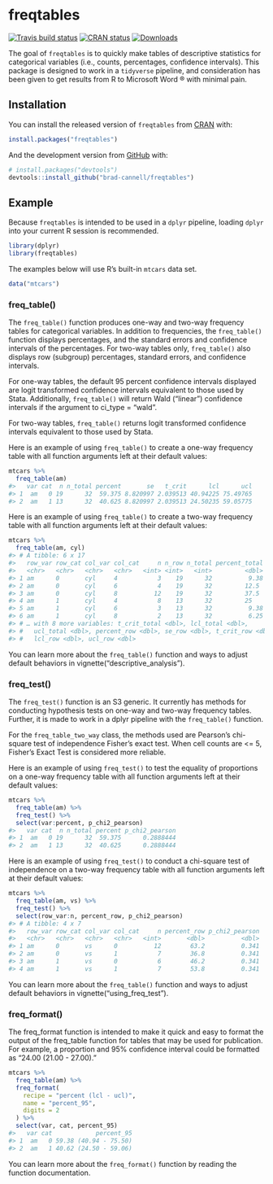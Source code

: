 
<!-- README.md is generated from README.Rmd. Please edit that file -->

# freqtables

<!-- badges: start -->

[![Travis build
status](https://travis-ci.com/brad-cannell/freqtables.svg?branch=master)](https://travis-ci.com/brad-cannell/freqtables)
[![CRAN
status](https://www.r-pkg.org/badges/version/freqtables)](https://cran.r-project.org/package=freqtables)
[![Downloads](http://cranlogs.r-pkg.org/badges/grand-total/freqtables)](https://www.r-pkg.org/pkg/freqtables)
<!-- badges: end -->

The goal of `freqtables` is to quickly make tables of descriptive
statistics for categorical variables (i.e., counts, percentages,
confidence intervals). This package is designed to work in a `tidyverse`
pipeline, and consideration has been given to get results from R to
Microsoft Word ® with minimal pain.

## Installation

You can install the released version of `freqtables` from
[CRAN](https://CRAN.R-project.org) with:

``` r
install.packages("freqtables")
```

And the development version from [GitHub](https://github.com/) with:

``` r
# install.packages("devtools")
devtools::install_github("brad-cannell/freqtables")
```

## Example

Because `freqtables` is intended to be used in a `dplyr` pipeline,
loading `dplyr` into your current R session is recommended.

``` r
library(dplyr)
library(freqtables)
```

The examples below will use R’s built-in `mtcars` data set.

``` r
data("mtcars")
```

### freq\_table()

The `freq_table()` function produces one-way and two-way frequency
tables for categorical variables. In addition to frequencies, the
`freq_table()` function displays percentages, and the standard errors
and confidence intervals of the percentages. For two-way tables only,
`freq_table()` also displays row (subgroup) percentages, standard
errors, and confidence intervals.

For one-way tables, the default 95 percent confidence intervals
displayed are logit transformed confidence intervals equivalent to those
used by Stata. Additionally, `freq_table()` will return Wald (“linear”)
confidence intervals if the argument to ci\_type = “wald”.

For two-way tables, `freq_table()` returns logit transformed confidence
intervals equivalent to those used by Stata.

Here is an example of using `freq_table()` to create a one-way frequency
table with all function arguments left at their default values:

``` r
mtcars %>% 
  freq_table(am)
#>   var cat  n n_total percent       se   t_crit      lcl      ucl
#> 1  am   0 19      32  59.375 8.820997 2.039513 40.94225 75.49765
#> 2  am   1 13      32  40.625 8.820997 2.039513 24.50235 59.05775
```

Here is an example of using `freq_table()` to create a two-way frequency
table with all function arguments left at their default values:

``` r
mtcars %>% 
  freq_table(am, cyl)
#> # A tibble: 6 x 17
#>   row_var row_cat col_var col_cat     n n_row n_total percent_total se_total
#>   <chr>   <chr>   <chr>   <chr>   <int> <int>   <int>         <dbl>    <dbl>
#> 1 am      0       cyl     4           3    19      32          9.38     5.24
#> 2 am      0       cyl     6           4    19      32         12.5      5.94
#> 3 am      0       cyl     8          12    19      32         37.5      8.70
#> 4 am      1       cyl     4           8    13      32         25        7.78
#> 5 am      1       cyl     6           3    13      32          9.38     5.24
#> 6 am      1       cyl     8           2    13      32          6.25     4.35
#> # … with 8 more variables: t_crit_total <dbl>, lcl_total <dbl>,
#> #   ucl_total <dbl>, percent_row <dbl>, se_row <dbl>, t_crit_row <dbl>,
#> #   lcl_row <dbl>, ucl_row <dbl>
```

You can learn more about the `freq_table()` function and ways to adjust
default behaviors in vignette(“descriptive\_analysis”).

### freq\_test()

The `freq_test()` function is an S3 generic. It currently has methods
for conducting hypothesis tests on one-way and two-way frequency tables.
Further, it is made to work in a dplyr pipeline with the `freq_table()`
function.

For the `freq_table_two_way` class, the methods used are Pearson’s
chi-square test of independence Fisher’s exact test. When cell counts
are &lt;= 5, Fisher’s Exact Test is considered more reliable.

Here is an example of using `freq_test()` to test the equality of
proportions on a one-way frequency table with all function arguments
left at their default values:

``` r
mtcars %>%
  freq_table(am) %>%
  freq_test() %>%
  select(var:percent, p_chi2_pearson)
#>   var cat  n n_total percent p_chi2_pearson
#> 1  am   0 19      32  59.375      0.2888444
#> 2  am   1 13      32  40.625      0.2888444
```

Here is an example of using `freq_test()` to conduct a chi-square test
of independence on a two-way frequency table with all function arguments
left at their default values:

``` r
mtcars %>%
  freq_table(am, vs) %>%
  freq_test() %>%
  select(row_var:n, percent_row, p_chi2_pearson)
#> # A tibble: 4 x 7
#>   row_var row_cat col_var col_cat     n percent_row p_chi2_pearson
#>   <chr>   <chr>   <chr>   <chr>   <int>       <dbl>          <dbl>
#> 1 am      0       vs      0          12        63.2          0.341
#> 2 am      0       vs      1           7        36.8          0.341
#> 3 am      1       vs      0           6        46.2          0.341
#> 4 am      1       vs      1           7        53.8          0.341
```

You can learn more about the `freq_table()` function and ways to adjust
default behaviors in vignette(“using\_freq\_test”).

### freq\_format()

The freq\_format function is intended to make it quick and easy to
format the output of the freq\_table function for tables that may be
used for publication. For example, a proportion and 95% confidence
interval could be formatted as “24.00 (21.00 - 27.00).”

``` r
mtcars %>%
  freq_table(am) %>%
  freq_format(
    recipe = "percent (lcl - ucl)",
    name = "percent_95",
    digits = 2
  ) %>%
  select(var, cat, percent_95)
#>   var cat            percent_95
#> 1  am   0 59.38 (40.94 - 75.50)
#> 2  am   1 40.62 (24.50 - 59.06)
```

You can learn more about the `freq_format()` function by reading the
function documentation.
